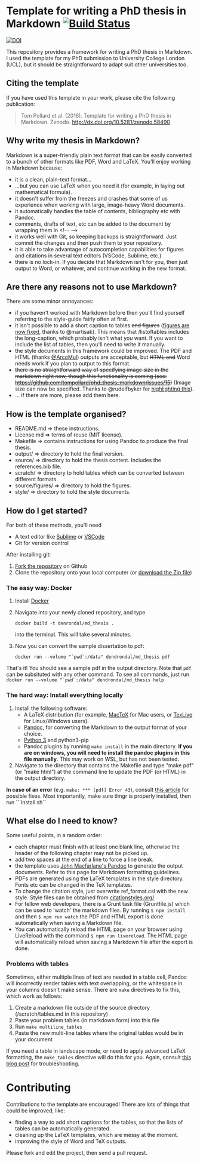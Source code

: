 # Template for writing a PhD thesis in Markdown [![Build Status](https://travis-ci.org/tompollard/phd_thesis_markdown.svg?branch=master)](https://travis-ci.org/tompollard/phd_thesis_markdown)

[![DOI](https://zenodo.org/badge/doi/10.5281/zenodo.58490.svg)](http://dx.doi.org/10.5281/zenodo.58490)

This repository provides a framework for writing a PhD thesis in Markdown. I used the template for my PhD submission to University College London (UCL), but it should be straightforward to adapt suit other universities too.

## Citing the template

If you have used this template in your work, please cite the following publication:

> Tom Pollard et al. (2016). Template for writing a PhD thesis in Markdown. Zenodo. http://dx.doi.org/10.5281/zenodo.58490

## Why write my thesis in Markdown?

Markdown is a super-friendly plain text format that can be easily converted to a bunch of other formats like PDF, Word and LaTeX. You'll enjoy working in Markdown because:
- it is a clean, plain-text format...
- ...but you can use LaTeX when you need it (for example, in laying out mathematical formula).
- it doesn't suffer from the freezes and crashes that some of us experience when working with large, image-heavy Word documents.
- it automatically handles the table of contents, bibliography etc with Pandoc.
- comments, drafts of text, etc can be added to the document by wrapping them in &lt;!--  --&gt;
- it works well with Git, so keeping backups is straightforward. Just commit the changes and then push them to your repository.
- it is able to take advantage of autocompletion capabilities for figures and citations in several text editors (VSCode, Sublime, etc.)
- there is no lock-in. If you decide that Markdown isn't for you, then just output to Word, or whatever, and continue working in the new format.

## Are there any reasons not to use Markdown?

There are some minor annoyances:
- if you haven't worked with Markdown before then you'll find yourself referring to the style-guide fairly often at first.
- it isn't possible to add a short caption to tables ~~and figures~~ ([figures are now fixed](https://github.com/tompollard/phd_thesis_markdown/pull/47), thanks to @martisak). This means that /listoftables includes the long-caption, which probably isn't what you want. If you want to include the list of tables, then you'll need to write it manually.
- the style documents in this framework could be improved. The PDF and HTML (thanks [@ArcoMul](https://github.com/ArcoMul)) outputs are acceptable, but ~~HTML and~~ Word needs work if you plan to output to this format.
- ~~there is no straightforward way of specifying image size in the markdown right now, though this functionality is coming (see: https://github.com/tompollard/phd_thesis_markdown/issues/15)~~ (Image size can now be specified. Thanks to @rudolfbyker for [highlighting this](https://github.com/tompollard/phd_thesis_markdown/issues/15)).
- ... if there are more, please add them here.

## How is the template organised?

- README.md => these instructions.
- License.md => terms of reuse (MIT license).
- Makefile => contains instructions for using Pandoc to produce the final thesis.
- output/ => directory to hold the final version.
- source/ => directory to hold the thesis content. Includes the references.bib file.
- scratch/ => directory to hold tables which can be converted between different formats.
- source/figures/ => directory to hold the figures.
- style/ => directory to hold the style documents.

## How do I get started?

For both of these methods, you'll need

- A text editor like [Sublime](https://www.sublimetext.com/) or [VSCode](https://code.visualstudio.com)
- Git for version control

After installing git:
1. [Fork the repository](https://github.com/tompollard/phd_thesis_markdown/fork) on Github
2. Clone the repository onto your local computer (or [download the Zip file](https://github.com/tompollard/phd_thesis_markdown/archive/master.zip))

### The easy way: Docker

1. Install [Docker](https://www.docker.com/get-started)
2. Navigate into your newly cloned repository, and type

    ```docker build -t denrondal/md_thesis .```

    into the terminal. This will take several minutes.

3. Now you can convert the sample dissertation to pdf:

    ```docker run --volume "`pwd`:/data" dendrondal/md_thesis pdf```

That's it! You should see a sample pdf in the output directory. Note that `pdf` can be subsituted with any other command. To see all commands, just run ```docker run --volume "`pwd`:/data" dendrondal/md_thesis help```

### The hard way: Install everything locally

1. Install the following software:
    - A LaTeX distribution (for example, [MacTeX](https://tug.org/mactex/) for Mac users, or [TexLive](https://tug.org/texlive/) for Linux/Windows users).
    - [Pandoc](http://johnmacfarlane.net/pandoc), for converting the Markdown to the output format of your choice.
    - [Python 3](https://www.python.org/downloads/) and python3-pip
    - Pandoc plugins by running ```make install``` in the main directory. **If you are on windows, you will need to install the pandoc plugins in this file manually**. This may work on WSL, but has not been tested.
2. Navigate to the directory that contains the Makefile and type "make pdf" (or "make html") at the command line to update the PDF (or HTML) in the output directory.

**In case of an error** (e.g. `make: *** [pdf] Error 43`), consult [this article](https://dalwilliams.info/lessons-learned-from-writing-a-phd-dissertation-in-markdown.html) for possible fixes. Most importantly, make sure tlmgr is properly installed, then run ```install.sh``

## What else do I need to know?

Some useful points, in a random order:
- each chapter must finish with at least one blank line, otherwise the header of the following chapter may not be picked up.
- add two spaces at the end of a line to force a line break.
- the template uses [John Macfarlane's Pandoc](http://johnmacfarlane.net/pandoc/README.html) to generate the output documents. Refer to this page for Markdown formatting guidelines.
- PDFs are generated using the LaTeX templates in the style directory. Fonts etc can be changed in the TeX templates.
- To change the citation style, just overwrite ref_format.csl with the new style. Style files can be obtained from [citationstyles.org/](http://citationstyles.org/)
- For fellow web developers, there is a Grunt task file (Gruntfile.js) which can be used to 'watch' the markdown files. By running `$ npm install` and then `$ npm run watch` the PDF and HTML export is done automatically when saving a Markdown file.
- You can automatically reload the HTML page on your browser using LiveReload with the command `$ npm run livereload`. The HTML page will automatically reload when saving a Markdown file after the export is done.

### Problems with tables

Sometimes, either multiple lines of text are needed in a table cell, Pandoc will incorrectly render tables with text overlapping, or the whitespace in your columns doesn't make sense. There are `make` directives to fix this, which work as follows:

1. Create a markdown file outside of the source directory (/scratch/tables.md in this repository)
2. Paste your problem tables (in markdown form) into this file
3. Run `make multiline_tables`
4. Paste the new multi-line tables where the original tables would be in your document

If you need a table in landscape mode, or need to apply advanced LaTeX formatting, the `make_tables` directive will do this for you. Again, consult [this blog post](https://dalwilliams.info/lessons-learned-from-writing-a-phd-dissertation-in-markdown.html) for troubleshooting.

# Contributing

Contributions to the template are encouraged! There are lots of things that could be improved, like:
- finding a way to add short captions for the tables, so that the lists of tables can be automatically generated.
- cleaning up the LaTeX templates, which are messy at the moment.
- improving the style of Word and TeX outputs.

Please fork and edit the project, then send a pull request.
